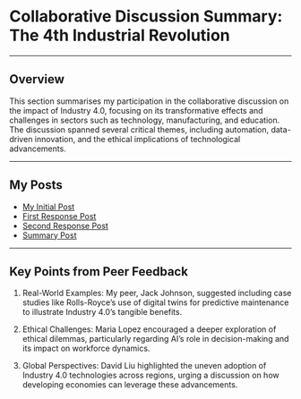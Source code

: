 # Collaborative Discussion Summary: The 4th Industrial Revolution

---

## Overview
This section summarises my participation in the collaborative discussion on the impact of Industry 4.0, focusing on its transformative effects and challenges in sectors such as technology, manufacturing, and education. The discussion spanned several critical themes, including automation, data-driven innovation, and the ethical implications of technological advancements.

---

## My Posts
- [My Initial Post](../Collaborative_Discussion_1/Posts/initial-post.md)
- [First Response Post](../Collaborative_Discussion_1/Posts/peer-response1.md)
- [Second Response Post](../Collaborative_Discussion_1/Posts/peer-response2.md)
- [Summary Post](../Collaborative_Discussion_1/Posts/summary-post.md)

---

## Key Points from Peer Feedback
1. Real-World Examples: My peer, Jack Johnson, suggested including case studies like Rolls-Royce’s use of digital twins for predictive maintenance to illustrate Industry 4.0’s tangible benefits.

2. Ethical Challenges: Maria Lopez encouraged a deeper exploration of ethical dilemmas, particularly regarding AI’s role in decision-making and its impact on workforce dynamics.

3. Global Perspectives: David Liu highlighted the uneven adoption of Industry 4.0 technologies across regions, urging a discussion on how developing economies can leverage these advancements.
